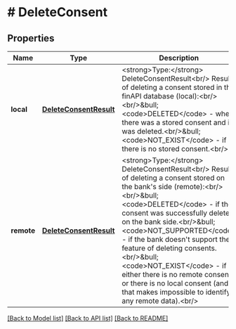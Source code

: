 # # DeleteConsent

## Properties

Name | Type | Description | Notes
------------ | ------------- | ------------- | -------------
**local** | [**DeleteConsentResult**](DeleteConsentResult.md) | &lt;strong&gt;Type:&lt;/strong&gt; DeleteConsentResult&lt;br/&gt; Result of deleting a consent stored in the finAPI database (local):&lt;br/&gt;&lt;br/&gt;&amp;bull; &lt;code&gt;DELETED&lt;/code&gt; - when there was a stored consent and it was deleted.&lt;br/&gt;&amp;bull; &lt;code&gt;NOT_EXIST&lt;/code&gt; - if there is no stored consent.&lt;br/&gt; |
**remote** | [**DeleteConsentResult**](DeleteConsentResult.md) | &lt;strong&gt;Type:&lt;/strong&gt; DeleteConsentResult&lt;br/&gt; Result of deleting a consent stored on the bank&#39;s side (remote):&lt;br/&gt;&lt;br/&gt;&amp;bull; &lt;code&gt;DELETED&lt;/code&gt; - if the consent was successfully deleted on the bank side.&lt;br/&gt;&amp;bull; &lt;code&gt;NOT_SUPPORTED&lt;/code&gt; - if the bank doesn&#39;t support the feature of deleting consents.&lt;br/&gt;&amp;bull; &lt;code&gt;NOT_EXIST&lt;/code&gt; - if either there is no remote consent, or there is no local consent (and that makes impossible to identify any remote data).&lt;br/&gt; |

[[Back to Model list]](../../README.md#models) [[Back to API list]](../../README.md#endpoints) [[Back to README]](../../README.md)
